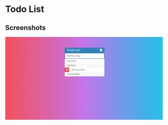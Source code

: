 
# Todo List 

## Screenshots 
![SS](/imgs/screenshot.png?raw=true "Screenshot of list in browser")

